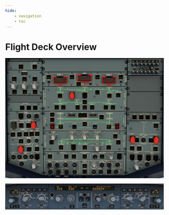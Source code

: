 ```yaml
---
hide:
    - navigation
    - toc
---
```



# Flight Deck Overview

[![OVHD][ovhd_img]][ovhd_link]

  [ovhd_link]: ovhd/ovhd.md
  [ovhd_img]: ../assets/a32nx-systems-briefing/OVHD.png (OVHD)

[![Glareshield][glare_img]][glare_link]

  [glare_link]: glareshield/glareshield.md
  [glare_img]: ../assets/a32nx-systems-briefing/Glareshield.png (Glareshield)



